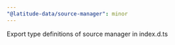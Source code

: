```yaml
---
"@latitude-data/source-manager": minor
---
```


Export type definitions of source manager in index.d.ts
